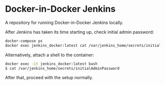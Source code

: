 # Docker-in-Docker Jenkins
A repository for running Docker-in-Docker Jenkins locally.


After Jenkins has taken its time starting up, check initial admin password:

```bash
docker-compose ps
docker exec jenkins_docker:latest cat /var/jenkins_home/secrets/initialAdminPassword
```

Alternatively, attach a shell to the container:

```sh
docker exec -it jenkins_docker:latest bash
$ cat /var/jenkins_home/secrets/initialAdminPassword
```

After that, proceed with the setup normally.
